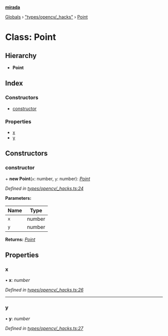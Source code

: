 **[mirada](../README.md)**

[Globals](../README.md) › ["types/opencv/_hacks"](../modules/_types_opencv__hacks_.md) › [Point](_types_opencv__hacks_.point.md)

# Class: Point

## Hierarchy

* **Point**

## Index

### Constructors

* [constructor](_types_opencv__hacks_.point.md#constructor)

### Properties

* [x](_types_opencv__hacks_.point.md#x)
* [y](_types_opencv__hacks_.point.md#y)

## Constructors

###  constructor

\+ **new Point**(`x`: number, `y`: number): *[Point](_types_opencv__hacks_.point.md)*

*Defined in [types/opencv/_hacks.ts:24](https://github.com/cancerberoSgx/mirada/blob/ff42750/mirada/src/types/opencv/_hacks.ts#L24)*

**Parameters:**

Name | Type |
------ | ------ |
`x` | number |
`y` | number |

**Returns:** *[Point](_types_opencv__hacks_.point.md)*

## Properties

###  x

• **x**: *number*

*Defined in [types/opencv/_hacks.ts:26](https://github.com/cancerberoSgx/mirada/blob/ff42750/mirada/src/types/opencv/_hacks.ts#L26)*

___

###  y

• **y**: *number*

*Defined in [types/opencv/_hacks.ts:27](https://github.com/cancerberoSgx/mirada/blob/ff42750/mirada/src/types/opencv/_hacks.ts#L27)*